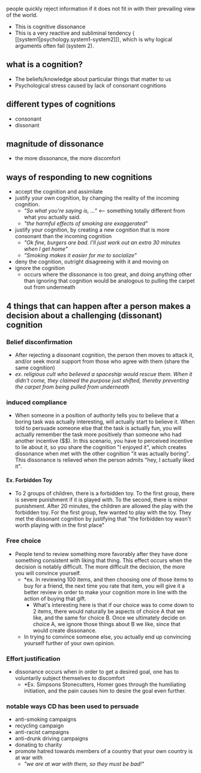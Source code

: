 
people quickly reject information if it does not fit in with their prevailing view of the world. 
- This is cognitive dissonance
- This is a very reactive and subliminal tendency ( [[system1|psychology.system1-system2]]), which is why logical arguments often fail (system 2).

## what is a cognition?
- The beliefs/knowledge about particular things that matter to us	
- Psychological stress caused by lack of consonant cognitions

## different types of cognitions
- consonant
- dissonant

## magnitude of dissonance 
- the more dissonance, the more discomfort

## ways of responding to new cognitions
- accept the cognition and assimilate
- justify your own cognition, by changing the reality of the incoming cognition.
	- *"So what you're saying is, ..."* <-- something totally different from what you actually said.
	- *"the harmful effects of smoking are exaggerated"*
- justify your cognition, by creating a new cognition that is more consonant than the incoming cognition
	- *"Ok fine, burgers are bad. I'll just work out an extra 30 minutes when I get home"*
	- *"Smoking makes it easier for me to socialize"*
- deny the cognition, outright disagreeing with it and moving on
- ignore the cognition
	- occurs where the dissonance is too great, and doing anything other than ignoring that cognition would be analogous to pulling the carpet out from underneath

## 4 things that can happen after a person makes a decision about a challenging (dissonant) cognition

### Belief disconfirmation
- After rejecting a dissonant cognition, the person then moves to attack it, and/or seek moral support from those who agree with them (share the same cognition)
- *ex. religious cult who believed a spaceship would rescue them. When it didn't come, they claimed the purpose just shifted, thereby preventing the carpet from being pulled from underneath*

### induced compliance
- When someone in a position of authority tells you to believe that a boring task was actually interesting, will actually start to believe it. When told to persuade someone else that the task is actually fun, you will actually remember the task more positively than someone who had another incentive ($$). In this scenario, you have to perceived incentive to lie about it, so you share the cognition "I enjoyed it", which creates dissonance when met with the other cognition "it was actually boring". This dissonance is relieved when the person admits "hey, I actually liked it".

#### Ex. Forbidden Toy
- To 2 groups of children, there is a forbidden toy. To the first group, there is severe punishment if it is played with. To the second, there is minor punishment. After 20 minutes, the children are allowed the play with the forbidden toy. For the first group, few wanted to play with the toy. They met the dissonant cognition by justifying that "the forbidden toy wasn't worth playing with in the first place"

### Free choice
- People tend to review something more favorably after they have done something consistent with liking that thing. This effect occurs when the decision is notably difficult. The more difficult the decision, the more you will convince yourself.
	- *ex. In reviewing 100 items, and then choosing one of those items to buy for a friend, the next time you rate that item, you will give it a better review in order to make your cognition more in line with the action of buying that gift. 
		- What's interesting here is that if our choice was to come down to 2 items, there would naturally be aspects of choice A that we like, and the same for choice B. Once we ultimately decide on choice A, we ignore those things about B we like, since that would create dissonance.
	- In trying to convince someone else, you actually end up convincing yourself further of your own opinion.

### Effort justification
- dissonance occurs when in order to get a desired goal, one has to voluntarily subject themselves to discomfort
	- *Ex. Simpsons Stonecutters, Homer goes through the humiliating initiation, and the pain causes him to desire the goal even further.

### notable ways CD has been used to persuade
- anti-smoking campaigns
- recycling campaign
- anti-racist campaigns
- anti-drunk driving campaigns
- donating to charity
- promote hatred towards members of a country that your own country is at war with 
  - *"we are at war with them, so they must be bad!"*
